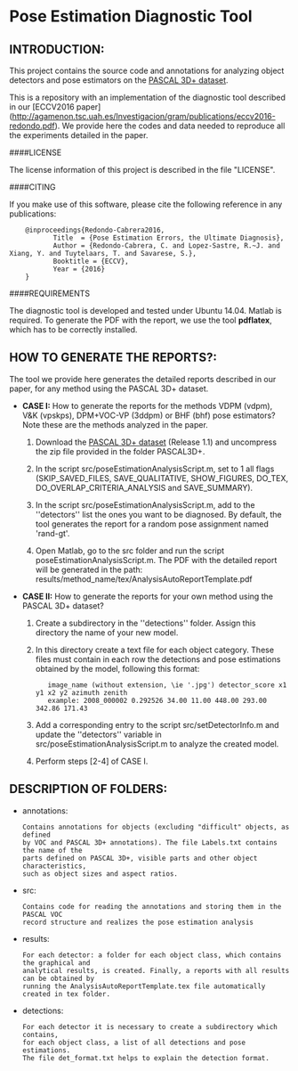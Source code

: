 # Pose Estimation Diagnostic Tool

## INTRODUCTION:

This project contains the source code and annotations for analyzing object detectors and pose estimators on the [PASCAL 3D+ dataset](http://cvgl.stanford.edu/projects/pascal3d.html).

This is a repository with an implementation of the diagnostic tool described in our [ECCV2016 paper] (http://agamenon.tsc.uah.es/Investigacion/gram/publications/eccv2016-redondo.pdf). We provide here the codes and data needed to reproduce all the experiments detailed in the paper. 


####LICENSE

The license information of this project is described in the file "LICENSE".

####CITING

If you make use of this software, please cite the following reference in any publications:  

        @inproceedings{Redondo-Cabrera2016,
               Title  = {Pose Estimation Errors, the Ultimate Diagnosis},
               Author = {Redondo-Cabrera, C. and Lopez-Sastre, R.~J. and Xiang, Y. and Tuytelaars, T. and Savarese, S.},
               Booktitle = {ECCV},
               Year = {2016}
        }

####REQUIREMENTS

The diagnostic tool is developed and tested under Ubuntu 14.04. Matlab is required.
To generate the PDF with the report, we use the tool **pdflatex**, which has to be correctly installed.

## HOW TO GENERATE THE REPORTS?:
The tool we provide here generates the detailed reports described in our paper, for any method using the PASCAL 3D+ dataset.


   + **CASE I:** How to generate the reports for the methods VDPM (vdpm), V&K (vpskps), DPM+VOC-VP (3ddpm) or BHF (bhf) pose estimators? Note these are the methods analyzed in the paper.

       1) Download the [PASCAL 3D+ dataset](http://cvgl.stanford.edu/projects/pascal3d.html) (Release 1.1) and uncompress the zip file provided in the folder PASCAL3D+.

      2) In the script src/poseEstimationAnalysisScript.m, set to 1 all flags (SKIP_SAVED_FILES, SAVE_QUALITATIVE, SHOW_FIGURES, DO_TEX, DO_OVERLAP_CRITERIA_ANALYSIS and SAVE_SUMMARY). 
       
     3) In the script src/poseEstimationAnalysisScript.m, add to the ''detectors'' list the ones you want to be diagnosed. By default, the tool generates the report for a random pose assignment named 'rand-gt'.
   
      4) Open Matlab, go to the src folder and run the script poseEstimationAnalysisScript.m. The PDF with the detailed report will be generated in the path: results/method_name/tex/AnalysisAutoReportTemplate.pdf
      

   + **CASE II:** How to generate the reports for your own method using the PASCAL 3D+ dataset?

       1) Create a subdirectory in the ''detections'' folder. Assign this directory the name of your new model.
         
       2) In this directory create a text file for each object category. These files must contain in each row the detections and pose estimations obtained by the model, following this format:

                 image_name (without extension, \ie '.jpg') detector_score x1 y1 x2 y2 azimuth zenith
                 example: 2008_000002 0.292526 34.00 11.00 448.00 293.00 342.86 171.43                 
   
       3) Add a corresponding entry to the script src/setDetectorInfo.m and update the ''detectors'' variable in src/poseEstimationAnalysisScript.m to analyze the created model.       

       4) Perform steps [2-4]  of CASE I.



## DESCRIPTION OF FOLDERS:

   + annotations: 

         Contains annotations for objects (excluding "difficult" objects, as defined
         by VOC and PASCAL 3D+ annotations). The file Labels.txt contains the name of the 
         parts defined on PASCAL 3D+, visible parts and other object characteristics, 
         such as object sizes and aspect ratios.  

   
   + src: 
         
         Contains code for reading the annotations and storing them in the PASCAL VOC
         record structure and realizes the pose estimation analysis  

   
   + results: 

         For each detector: a folder for each object class, which contains the graphical and 
         analytical results, is created. Finally, a reports with all results can be obtained by
         running the AnalysisAutoReportTemplate.tex file automatically created in tex folder. 

   
   + detections: 

         For each detector it is necessary to create a subdirectory which contains, 
         for each object class, a list of all detections and pose estimations. 
         The file det_format.txt helps to explain the detection format.

